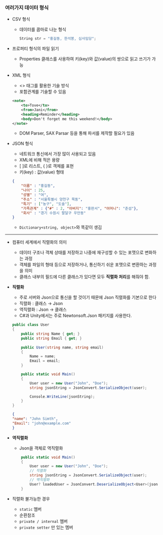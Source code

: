 ### 여러가지 데이터 형식

- CSV 형식
    - 데이터를 콤마로 나눈 형식
        
        ```csharp
        String str = "홍길동, 한석봉, 심사임당";
        ```
        
- 프로퍼티 형식의 파일 읽기
    - Properties 클래스를 사용하여 키(key)와 값(value)의 쌍으로 읽고 쓰기가 가능
- XML 형식
    - <> 태그를 활용한 기술 방식
    - 포함관계를 기술할 수 있음
    
    ```xml
    <note>
    	<to>Tove</to>
    	<from>Jani</from>
    	<heading>Reminder</heading>
    	<body>Don't forget me this weekend!</body>
    </note>
    ```
    
    - DOM Parser, SAX Parsar 등을 통해 파서를 제작할 필요가 있음
- JSON 형식
    - 네트워크 통신에서 가장 많이 사용되고 있음
    - XML에 비해 적은 용량
    - [ ]로 리스트, { }로 객체를 표현
    - 키(key) : 값(value) 형태
    
    ```json
    {
    	"이름" : "홍길동",
    	"나이" : 25,
    	"성별" : "여",
    	"주소" : "서울특별시 양천구 목동",
    	"특기" : ["농구", "도술"],
    	"가족관계" : {"#" : 2, "아버지": "홍판서", "어머니": "춘섬"},
    	"회사" : "경기 수원시 팔달구 우만동"
    }
    ```
    
    - `Dictionary<string, object>`와 똑같이 생김

---

- 컴퓨터 세계에서 직렬화의 의미
    - 데이터 구조나 객체 상태를 저장하고 나중에 재구성할 수 있는 포맷으로 변화하는 과정
    - 객체를 파일의 형태 등으로 저장하거나, 통신하기 쉬운 포맷으로 변환하는 과정을 의미
    - 클래스 내부의 필드에 다른 클래스가 있다면 모두 **직렬화 처리**를 해줘야 함.
- **직렬화**
    - 주로 서버와 Json으로 통신을 할 것이기 때문에 Json 직렬화를 기본으로 한다
    - 직렬화 : 클래스 → Json
    - 역직렬화 : Json → 클래스
    - C#과 Unity에서는 주로 Newtonsoft.Json 패키지를 사용한다.
    
    ```csharp
    public class User
    {
        public string Name { get; }
        public string Email { get; }
        
        public User(string name, string email)
        {
            Name = name;
            Email = email;
        }
    
        public static void Main()
        {
            User user = new User("John", "Doe");
            string jsonString = JsonConvert.SerializeObject(user);
    
            Console.WriteLine(jsonString);
        }
    }
    ```
    
    ```json
    {
    "name": "John Simth",
    "Email": "john@example.com"
    }
    ```
    
- **역직렬화**
    - Json을 객체로 역직렬화
    
    ```csharp
        public static void Main()
        {
            User user = new User("John", "Doe");
            // 직렬화
            string jsonString = JsonConvert.SerializeObject(user);
            // 역직렬화
            User? loadedUser = JsonConvert.DeserializeObject<User>(jsonString);
        }
    ```
    
- 직렬화 불가능한 경우
    - `static` 멤버
    - 순환참조
    - `private / internal` 멤버
    - `private setter` 만 있는 멤버
